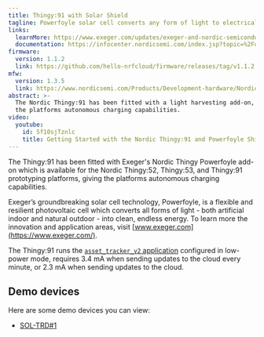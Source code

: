 ```yaml
---
title: Thingy:91 with Solar Shield
tagline: Powerfoyle solar cell converts any form of light to electrical energy
links:
  learnMore: https://www.exeger.com/updates/exeger-and-nordic-semiconductor-in-partnership/
  documentation: https://infocenter.nordicsemi.com/index.jsp?topic=%2Fug_thingy91%2FUG%2Fthingy91%2Fintro%2Ffrontpage.html
firmware:
  version: 1.1.2
  link: https://github.com/hello-nrfcloud/firmware/releases/tag/v1.1.2
mfw:
  version: 1.3.5
  link: https://www.nordicsemi.com/Products/Development-hardware/Nordic-Thingy-91/Download?lang=en#infotabs
abstract: >-
  The Nordic Thingy:91 has been fitted with a light harvesting add-on, giving
  the platforms autonomous charging capabilities.
video:
  youtube:
    id: 5f10sjTznlc
    title: Getting Started with the Nordic Thingy:91 and Powerfoyle Shield
---
```


The Thingy:91 has been fitted with Exeger's Nordic Thingy Powerfoyle add-on
which is available for the Nordic Thingy:52, Thingy:53, and Thingy:91
prototyping platforms, giving the platforms autonomous charging capabilities.

Exeger’s groundbreaking solar cell technology, Powerfoyle, is a flexible and
resilient photovoltaic cell which converts all forms of light - both artificial
indoor and natural outdoor - into clean, endless energy. To learn more the
innovation and application areas, visit
[www.exeger.com](https://www.exeger.com/).

The Thingy:91 runs the
[`asset_tracker_v2` application](https://developer.nordicsemi.com/nRF_Connect_SDK/doc/latest/nrf/applications/asset_tracker_v2/README.html)
configured in low-power mode, requires 3.4 mA when sending updates to the cloud
every minute, or 2.3 mA when sending updates to the cloud.

## Demo devices

Here are some demo devices you can view:

- [SOL-TRD#1](/1.phxf9c)
